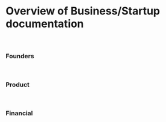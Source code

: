 # Overview of Business/Startup documentation

<br/>

### Founders

<br/>

### Product

<br/>

### Financial

<br/>
